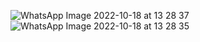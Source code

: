 ![WhatsApp Image 2022-10-18 at 13 28 37](https://user-images.githubusercontent.com/115412425/196347543-b316c225-e3a8-435c-a9b3-ac503e316a1d.jpeg)
![WhatsApp Image 2022-10-18 at 13 28 35](https://user-images.githubusercontent.com/115412425/196347552-8cfc7ccf-7e82-4d31-99ef-567bcf998158.jpeg)
